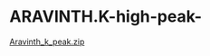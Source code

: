 # ARAVINTH.K-high-peak-

[Aravinth_k_peak.zip](https://github.com/ARAVINTHK1824/ARAVINTH.K-high-peak-/files/6175444/Aravinth_k_peak.zip)
